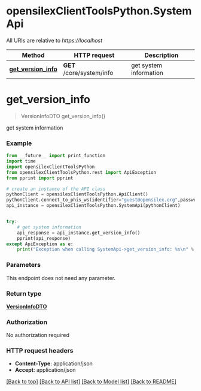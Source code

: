 # opensilexClientToolsPython.SystemApi

All URIs are relative to *https://localhost*

Method | HTTP request | Description
------------- | ------------- | -------------
[**get_version_info**](SystemApi.md#get_version_info) | **GET** /core/system/info | get system information


# **get_version_info**
> VersionInfoDTO get_version_info()

get system information



### Example
```python
from __future__ import print_function
import time
import opensilexClientToolsPython
from opensilexClientToolsPython.rest import ApiException
from pprint import pprint

# create an instance of the API class
pythonClient = opensilexClientToolsPython.ApiClient()
pythonClient.connect_to_phis_ws(identifier="guest@opensilex.org",password="guest",host="https://localhost")
api_instance = opensilexClientToolsPython.SystemApi(pythonClient)


try:
    # get system information
    api_response = api_instance.get_version_info()
    pprint(api_response)
except ApiException as e:
    print("Exception when calling SystemApi->get_version_info: %s\n" % e)
```

### Parameters
This endpoint does not need any parameter.


### Return type

[**VersionInfoDTO**](VersionInfoDTO.md)

### Authorization

No authorization required

### HTTP request headers

 - **Content-Type**: application/json
 - **Accept**: application/json

[[Back to top]](#) [[Back to API list]](../README.md#documentation-for-api-endpoints) [[Back to Model list]](../README.md#documentation-for-models) [[Back to README]](../README.md)

